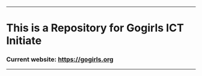 ***********************
# This is a Repository for Gogirls ICT Initiate
### Current website: https://gogirls.org
*********************